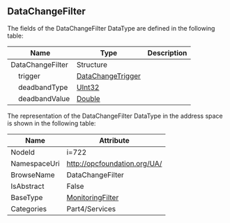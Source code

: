 <!-- datatype -->
## DataChangeFilter
  
<!-- end of description -->
The fields of the DataChangeFilter DataType are defined in the following table:  

|Name|Type|Description|
|---|---|---|
|DataChangeFilter|Structure||
|&nbsp;&nbsp;&nbsp;&nbsp;trigger|[DataChangeTrigger](../../../Part4/Services/DataChangeTrigger/readme.md)||
|&nbsp;&nbsp;&nbsp;&nbsp;deadbandType|[UInt32](../../../Part3/DataTypes/UInt32/readme.md)||
|&nbsp;&nbsp;&nbsp;&nbsp;deadbandValue|[Double](../../../Part3/DataTypes/Double/readme.md)||

The representation of the DataChangeFilter DataType in the address space is shown in the following table:  

|Name|Attribute|
|---|---|
|NodeId|i=722|
|NamespaceUri|http://opcfoundation.org/UA/|
|BrowseName|DataChangeFilter|
|IsAbstract|False|
|BaseType|[MonitoringFilter](../../../Part4/DataTypes/MonitoringFilter/readme.md)|
|Categories|Part4/Services|

